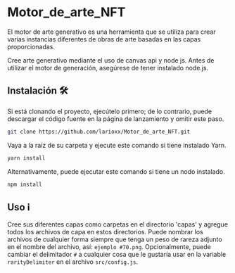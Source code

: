 # Motor_de_arte_NFT
El motor de arte generativo es una herramienta que se utiliza para crear varias instancias diferentes de obras de arte basadas en las capas proporcionadas.

Cree arte generativo mediante el uso de canvas api y node js. Antes de utilizar el motor de generación, asegúrese de tener instalado node.js.

## Instalación 🛠️

Si está clonando el proyecto, ejecútelo primero; de lo contrario, puede descargar el código fuente en la página de lanzamiento y omitir este paso.

```sh
git clone https://github.com/larioxx/Motor_de_arte_NFT.git
```
Vaya a la raíz de su carpeta y ejecute este comando si tiene instalado Yarn.

```sh
yarn install
```

Alternativamente, puede ejecutar este comando si tiene un nodo instalado.

```sh
npm install
```
## Uso ℹ️

Cree sus diferentes capas como carpetas en el directorio 'capas' y agregue todos los archivos de capa en estos directorios. Puede nombrar los archivos de cualquier forma siempre que tenga un peso de rareza adjunto en el nombre del archivo, así: `ejemplo #70.png`. Opcionalmente, puede cambiar el delimitador `#` a cualquier cosa que le gustaría usar en la variable `rarityDelimiter` en el archivo `src/config.js`.
